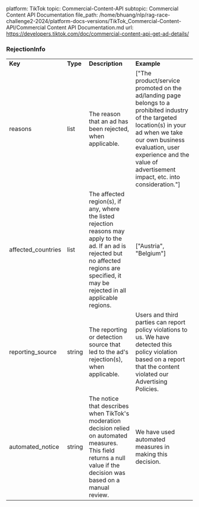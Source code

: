 platform: TikTok
topic: Commercial-Content-API
subtopic: Commercial Content API Documentation
file_path: /home/bhuang/nlp/rag-race-challenge2-2024/platform-docs-versions/TikTok_Commercial-Content-API/Commercial Content API Documentation.md
url: https://developers.tiktok.com/doc/commercial-content-api-get-ad-details/


### RejectionInfo

|     |     |     |     |
| --- | --- | --- | --- |
| **Key** | **Type** | **Description** | **Example** |
| reasons | list<string> | The reason that an ad has been rejected, when applicable. | \["The product/service promoted on the ad/landing page belongs to a prohibited industry of the targeted location(s) in your ad when we take our own business evaluation, user experience and the value of advertisement impact, etc. into consideration."\] |
| affected\_countries | list<string> | The affected region(s), if any, where the listed rejection reasons may apply to the ad. If an ad is rejected but no affected regions are specified, it may be rejected in all applicable regions. | \["Austria", "Belgium"\] |
| reporting\_source | string | The reporting or detection source that led to the ad's rejection(s), when applicable. | Users and third parties can report policy violations to us. We have detected this policy violation based on a report that the content violated our Advertising Policies. |
| automated\_notice | string | The notice that describes when TikTok's moderation decision relied on automated measures. This field returns a null value if the decision was based on a manual review. | We have used automated measures in making this decision. |